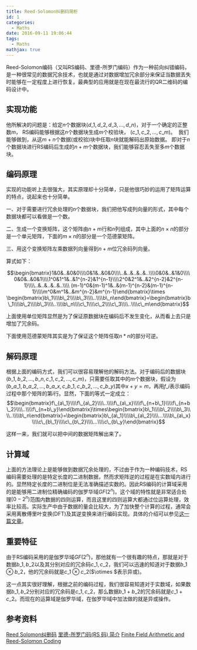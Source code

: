 ```yaml
---
title: Reed-Solomon纠删码简析
id: 1
categories:
  - Maths
date: 2016-09-11 19:06:44
tags:
  - Maths
mathjax: true
---
```


Reed-Solomon编码（又叫RS编码、里德-所罗门编码）作为一种前向纠错编码，是一种很常见的数据冗余技术，也就是通过对数据增加冗余部分来保证当数据丢失时能够在一定程度上进行恢复。最典型的应用就是在现在最流行的QR二维码的编码设计中。

## 实现功能

他所解决的问题是：给定$n$个数据块$(d\_1,d\_2,d\_3,...,d\_n)$，对于一个确定的正整数$m$， RS编码能够根据这$n$个数据块生成$m$个校验块， $(c\_1, c\_2,..., c\_m)$。  我们能够做到，从这$m+n$个数据(或校验)块中任取$n$块就能解码出原始数据。 即对于$n$个数据块进行RS编码后生成的$n+m$个数据块，我们能够容忍丢失至多$m$个数据块。


## 编码原理

实现的功能听上去很强大，其实原理却十分简单，只是他很巧妙的运用了矩阵运算的特点，说起来也十分简单。

一、对于需要进行冗余处理的$n$个数据块，我们把他写成列向量的形式，其中每个数据块都可以看做是一个数。

二、生成一个变换矩阵，这个矩阵由$n+m$行和$n$列组成，其中上面的$n\times n$的部分是一个单元矩阵，下面的$m\times n$的部分是一个范德蒙矩阵。

三、用这个变换矩阵左乘数据列向量得到$n+m$位冗余码列向量。

算式如下：

$$\begin{bmatrix}1&0&..&0&0\\\\0&1&..&0&0\\\\..&..&..&..&..\\\\0&0&..&1&0\\\\0&0&..&0&1\\\\1^0&1^1&..&1^{n-2}&1^{n-1}\\\\2^0&2^1&..&2^{n-2}&2^{n-1}\\\\..&..&..&..&..\\\\ (m-1)^0&(m-1)^1&..&(m-1)^{n-2}&(m-1)^{n-1}\\\\m^0&m^1&..&m^{n-2}&m^{n-1}\end{bmatrix}\times \begin{bmatrix}b\_1\\\\b\_2\\\\b\_3\\\\..\\\\b\_n\end{bmatrix}=\begin{bmatrix}b\_1\\\\b\_2\\\\b\_3\\\\..\\\\b\_n\\\\c\_1\\\\c\_2\\\\c\_3\\\\..\\\\c\_m\end{bmatrix}$$

上面使用单位矩阵显然是为了保证原数据块在编码后不发生变化，从而看上去只是增加了冗余码。

下面使用范德蒙矩阵其实是为了保证这个矩阵任取$n*n$的部分可逆。

## 解码原理

根据上面的编码方式，我们可以很容易理解他的解码方法。对于编码后的数据块$(b\_1,b\_2,...,b\_n,c\_1,c\_2,...,c\_m)$，只需要任取其中的$m$个数据块，假设为$(b\_{a\_1},b\_{a\_2},...,b\_{a\_x},c\_{b\_1},c\_{b\_2},...,c\_{b\_y})$其中$x+y=m$，再用$f\_i$表示编码过程中那个矩阵的第$i$行。显然，下面的等式一定成立：
$$\begin{bmatrix}f\_{a\_1}\\\\f\_{a\_2}\\\\..\\\\f\_{a\_x}\\\\f\_{n+b\_1}\\\\f\_{n+b\_2}\\\\..\\\\f\_{n+b\_y}\end{bmatrix}\times\begin{bmatrix}b\_1\\\\b\_2\\\\b\_3\\\\..\\\\b\_n\end{bmatrix}=\begin{bmatrix}b\_{a\_1}\\\\b\_{a\_2}\\\\...\\\\b\_{a\_x}\\\\c\_{b\_1}\\\\c\_{b\_2}\\\\...\\\\c\_{b\_y}\end{bmatrix}$$

这样一来，我们就可以把中间的数据矩阵解出来了。

## 计算域

上面的方法理论上是能够做到数据冗余处理的，不过由于作为一种编码技术，RS编码需要处理的是特定长度的二进制数据，然而求矩阵逆的过程是在实数域内进行的。显然特定长度的二进制位是无法准确描述实数的。因此RS编码的计算域采用的是能够用二进制位精确编码的伽罗华域$GF(2^n)$。这个域的特性就是非常适合处理$[0-2^n)$范围内数据的四则运算，而且这里的四则运算大都通过位运算处理，效率比较高。实际生产中由于数据的量会比较大，为了加快整个计算的过程，通常会采用离散傅里叶变换(DFT)及其逆变换来进行编码实现。具体的介绍可以参见[这一篇文章](http://blog.mythsman.com/?p=3135)。

## 重要特征

由于RS编码采用的是伽罗华域$GF(2^n)$，那他就有一个很有趣的特点，那就是对于数据$b\_1,b\_2$以及其分别对应的冗余码$c\_1,c\_2$，我们可以迅速的知道对于数据$b\_1\otimes b\_2$，他的冗余码就是$c\_1\otimes c\_2$($\otimes $表示异或)。

这一点其实很好理解，根据之前的编码过程，我们很容易知道对于实数域，如果数据$b\_1,b\_2$分别对应的冗余码是$c\_1,c\_2$，那么数据$b\_1+ b\_2$的冗余码就是$c\_1+ c\_2$。而现在的运算域是伽罗华域，在伽罗华域中加法做的就是异或操作。

## 参考资料

[Reed Solomon纠删码</span>](http://peterylh.blog.163.com/blog/static/12033201371375050233/)
[里德-所罗门码(RS 码) 简介](http://www.eetop.cn/blog/html/71/63271-2747.html)
[Finite Field Arithmetic and Reed-Solomon Coding](http://research.swtch.com/field)
